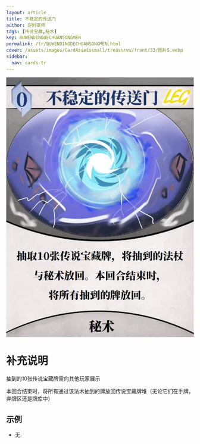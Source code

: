 ```yaml
---
layout: article
title: 不稳定的传送门
author: 逆时巫师
tags: [传说宝藏,秘术]
key: BUWENDINGDECHUANSONGMEN
permalink: /tr/BUWENDINGDECHUANSONGMEN.html
cover: /assets/images/CardAssetssmall/treasures/front/33/图片5.webp
sidebar:
  nav: cards-tr
---
```

![](/assets/images/CardAssets/treasures/front/33/图片5.webp)

# 补充说明
抽到的10张传说宝藏牌需向其他玩家展示

本回合结束时，将所有通过该法术抽到的牌放回传说宝藏牌堆（无论它们在手牌，弃牌区还是牌库中）


## 示例
* 无